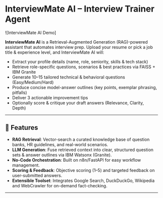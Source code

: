 # InterviewMate AI – Interview Trainer Agent

![InterviewMate AI Demo] 

**InterviewMate AI** is a Retrieval-Augmented Generation (RAG)-powered assistant that automates interview prep. Upload your resume or pick a job title & experience level, and InterviewMate AI will:

- Extract your profile details (name, role, seniority, skills & tech stack)  
- Retrieve role-specific questions, scenarios & best practices via FAISS + IBM Granite  
- Generate 10–15 tailored technical & behavioral questions (Easy/Medium/Hard)  
- Produce concise model-answer outlines (key points, exemplar phrasing, pitfalls)  
- Deliver 3 actionable improvement tips  
- Optionally score & critique your draft answers (Relevance, Clarity, Depth)

---

## 🚀 Features

- **RAG Retrieval**: Vector-search a curated knowledge base of question banks, HR guidelines, and real-world scenarios.  
- **LLM Generation**: Fuse retrieved context into clear, structured question sets & answer outlines via IBM Watsonx (Granite).  
- **No-Code Orchestration**: Built on n8n/FastAPI for easy workflow management.  
- **Scoring & Feedback**: Objective scoring (1–5) and targeted feedback on user-submitted answers.  
- **Extensible Toolset**: Integrates Google Search, DuckDuckGo, Wikipedia and WebCrawler for on-demand fact-checking.

---

